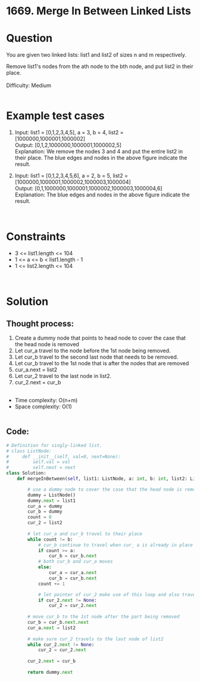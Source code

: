 # **1669. Merge In Between Linked Lists**

# Question

You are given two linked lists: list1 and list2 of sizes n and m respectively.

Remove list1's nodes from the ath node to the bth node, and put list2 in their place.<br/>
<br/>
Difficulty: Medium
<br/><br/>

# Example test cases
1. Input: list1 = [0,1,2,3,4,5], a = 3, b = 4, list2 = [1000000,1000001,1000002] <br/>
Output: [0,1,2,1000000,1000001,1000002,5] <br/>
Explanation: We remove the nodes 3 and 4 and put the entire list2 in their place. The blue edges and nodes in the above figure indicate the result.
   
2. Input: list1 = [0,1,2,3,4,5,6], a = 2, b = 5, list2 = [1000000,1000001,1000002,1000003,1000004] <br/>
Output: [0,1,1000000,1000001,1000002,1000003,1000004,6] <br/>
Explanation: The blue edges and nodes in the above figure indicate the result.
<br/>

# Constraints
- 3 <= list1.length <= 104
- 1 <= a <= b < list1.length - 1
- 1 <= list2.length <= 104

<br/>

# Solution
## Thought process:
1. Create a dummy node that points to head node to cover the case that the head node is removed
2. Let cur_a travel to the node before the 1st node being removed.
3. Let cur_b travel to the second last node that needs to be removed.
4. Let cur_b travel to the 1st node that is after the nodes that are removed
5. cur_a.next = list2
6. Let cur_2 travel to the last node in list2.
7. cur_2.next = cur_b
<br/><br/>
- Time complexity: O(n+m)
- Space complexity: O(1)
<br/><br/>

## Code:
```python
# Definition for singly-linked list.
# class ListNode:
#     def __init__(self, val=0, next=None):
#         self.val = val
#         self.next = next
class Solution:
    def mergeInBetween(self, list1: ListNode, a: int, b: int, list2: ListNode) -> ListNode:

        # use a dummy node to cover the case that the head node is removed
        dummy = ListNode()
        dummy.next = list1
        cur_a = dummy
        cur_b = dummy
        count = 0
        cur_2 = list2
        
        # let cur_a and cur_b travel to their place
        while count != b:
            # cur_b continue to travel when cur_ a is already in place
            if count >= a:
                cur_b = cur_b.next
            # both cur_b and cur_a moves
            else:
                cur_a = cur_a.next
                cur_b = cur_b.next
            count += 1

            # let pointer of cur_2 make use of this loop and also travel
            if cur_2.next != None:
                cur_2 = cur_2.next
        
        # move cur_b to the 1st node after the part being removed
        cur_b = cur_b.next.next
        cur_a.next = list2
        
        # make sure cur_2 travels to the last node of list2
        while cur_2.next != None:
            cur_2 = cur_2.next
        
        cur_2.next = cur_b
        
        return dummy.next
```